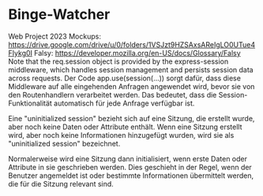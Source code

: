 # Binge-Watcher

Web Project 2023
Mockups: https://drive.google.com/drive/u/0/folders/1VSJzt9HZSAxsAReIgLO0UTue4FIykg0I
Falsy: https://developer.mozilla.org/en-US/docs/Glossary/Falsy
Note that the req.session object is provided by the express-session middleware, which handles session management and persists session data across requests.
Der Code app.use(session(...)) sorgt dafür, dass diese Middleware auf alle eingehenden Anfragen angewendet wird, bevor sie von den Routenhandlern verarbeitet werden. Das bedeutet, dass die Session-Funktionalität automatisch für jede Anfrage verfügbar ist.

Eine "uninitialized session" bezieht sich auf eine Sitzung, die erstellt wurde, aber noch keine Daten oder Attribute enthält. Wenn eine Sitzung erstellt wird, aber noch keine Informationen hinzugefügt wurden, wird sie als "uninitialized session" bezeichnet.

Normalerweise wird eine Sitzung dann initialisiert, wenn erste Daten oder Attribute in sie geschrieben werden. Dies geschieht in der Regel, wenn der Benutzer angemeldet ist oder bestimmte Informationen übermittelt werden, die für die Sitzung relevant sind.
